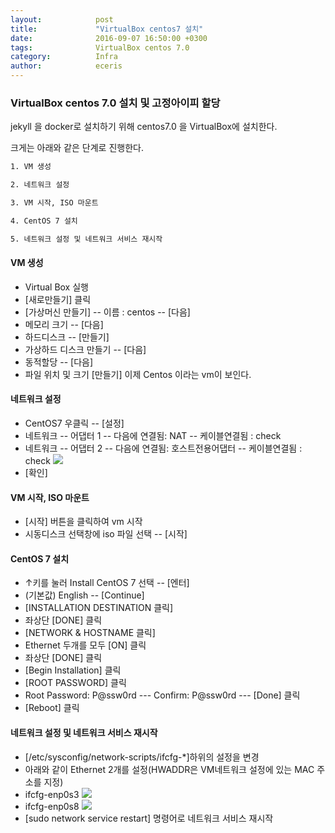 ```yaml
---
layout:            post
title:             "VirtualBox centos7 설치"
date:              2016-09-07 16:50:00 +0300
tags:              VirtualBox centos 7.0
category:          Infra
author:            eceris
---
```


### **VirtualBox centos 7.0 설치 및 고정아이피 할당**

jekyll 을 docker로 설치하기 위해 centos7.0 을 VirtualBox에 설치한다.

크게는 아래와 같은 단계로 진행한다.

```bash
1. VM 생성

2. 네트워크 설정

3. VM 시작, ISO 마운트

4. CentOS 7 설치

5. 네트워크 설정 및 네트워크 서비스 재시작
```  

#### **VM 생성**
* Virtual Box 실행
* [새로만들기] 클릭
* [가상머신 만들기] -- 이름 : centos -- [다음]
* 메모리 크기 -- [다음]
* 하드디스크 -- [만들기]
* 가상하드 디스크 만들기 -- [다음]
* 동적할당 -- [다음]
* 파일 위치 및 크기 [만들기]
이제 Centos 이라는 vm이 보인다.

#### **네트워크 설정**
* CentOS7 우클릭 -- [설정]
* 네트워크 -- 어댑터 1 -- 다음에 연결됨: NAT -- 케이블연결됨 : check
* 네트워크 -- 어댑터 2 -- 다음에 연결됨: 호스트전용어댑터 -- 케이블연결됨 : check
![](https://eceris.github.io/media/img/20160907_network.png)
* [확인]

#### **VM 시작, ISO 마운트**
* [시작] 버튼을 클릭하여 vm 시작
* 시동디스크 선택창에 iso 파일 선택 -- [시작]

#### **CentOS 7 설치**
* ↑키를 눌러 Install CentOS 7 선택 -- [엔터]
* (기본값) English -- [Continue]
* [INSTALLATION DESTINATION 클릭]
* 좌상단 [DONE] 클릭
* [NETWORK & HOSTNAME 클릭]
* Ethernet 두개를 모두 [ON] 클릭
* 좌상단 [DONE] 클릭
* [Begin Installation] 클릭 
* [ROOT PASSWORD] 클릭
* Root Password: P@ssw0rd --- Confirm: P@ssw0rd --- [Done] 클릭
* [Reboot] 클릭

#### **네트워크 설정 및 네트워크 서비스 재시작**
* [/etc/sysconfig/network-scripts/ifcfg-*]하위의 설정을 변경
* 아래와 같이 Ethernet 2개를 설정(HWADDR은 VM네트워크 설정에 있는 MAC 주소를 지정)
* ifcfg-enp0s3
![](https://eceris.github.io/media/img/20160907_enp0s3.png)
* ifcfg-enp0s8
![](https://eceris.github.io/media/img/20160907_enp0s8.png)
* [sudo network service restart] 명령어로 네트워크 서비스 재시작

